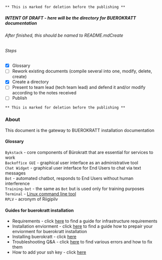 ` ** This is marked for deletion before the publishing ** `

##### INTENT OF DRAFT - here will be the directory for BUEROKRATT documentation
###### After finished, this should be named to README.mdCreate 

###### Steps
- [x] Glossary
- [ ] Rework existing documents (compile several into one, modify, delete, create)  
- [x] Create a directory  
- [ ] Present to team lead (tech team lead) and defend it and/or modify according to the notes received  
- [ ] Publish    

` ** This is marked for deletion before the publishing ** `

### About
This document is the gateway to BUEROKRATT installation documentation

#### Glossary  
`Bykstack` - core components of Bürokratt that are essential for services to work  
`Backoffice GUI` - graphical user interface as an administrative tool  
`Chat Widget` - graphical user interface for End Users to chat via text messages  
`Bot` - automated chatbot, responds to End Users without human interference  
`Training-bot` - the same as `Bot` but is used only for training purposes  
`Terminal` - [Linux command line tool](https://ubuntu.com/tutorials/command-line-for-beginners#1-overview)  
`RPLV` - acronym of Riigipilv  


#### Guides for buerokratt installation
- Requirements - click [here](../main/Requirements.md) to find a guide for infrastructure requirements
- Installation enviorment - click [here](../main/Installation_enviorment.md) to find a guide how to prepair your enviorment for buerokratt installation
- Installing buerokratt - click [here](../main/buerokratt_install.md)
- Troubleshooting Q&A - click [here](../main/Q%26A.md) to find various errors and how to fix them
- How to add your ssh key - click [here](../main/Tutorial_for_requesting_and_granting_access_by_SSH_keys.md)

